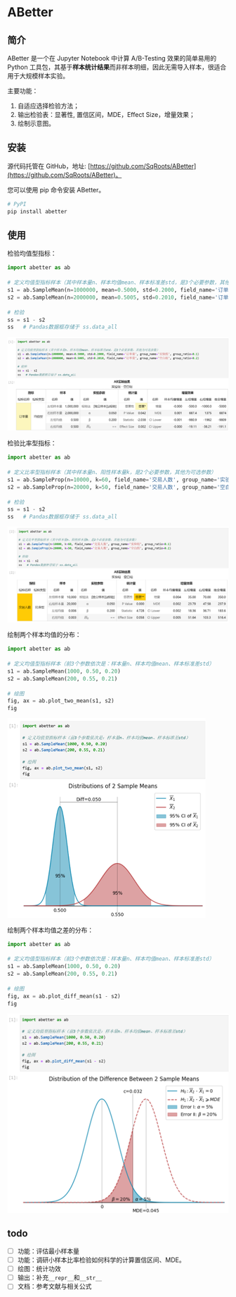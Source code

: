 # ABetter
## 简介

ABetter 是一个在 Jupyter Notebook 中计算 A/B-Testing 效果的简单易用的 Python 工具包，其基于**样本统计结果**而非样本明细，因此无需导入样本，很适合用于大规模样本实验。

主要功能：

1. 自适应选择检验方法；
2. 输出检验表：显著性, 置信区间，MDE，Effect Size，增量效果；
3. 绘制示意图。

## 安装

源代码托管在 GitHub，地址: [https://github.com/SqRoots/ABetter](https://github.com/SqRoots/ABetter)。

您可以使用 pip 命令安装 ABetter。

```bash
# PyPI
pip install abetter
```

## 使用

检验均值型指标：

```python
import abetter as ab

# 定义均值型指标样本（其中样本量n、样本均值mean、样本标准差std，是3个必要参数，其他为可选参数）
s1 = ab.SampleMean(n=1000000, mean=0.5000, std=0.2000, field_name='订单量', group_name='实验组', group_ratio=0.1, report_title="AB实验结果")
s2 = ab.SampleMean(n=2000000, mean=0.5005, std=0.2010, field_name='订单量', group_name='空白组', group_ratio=0.2)

# 检验
ss = s1 - s2
ss   # Pandas数据框存储于 ss.data_all
```

<img src="./img/image-20250621105540539.png" alt="image-20250621105540539" style="zoom:50%;" />

检验比率型指标：

```python
import abetter as ab

# 定义比率型指标样本（其中样本量n、阳性样本量k，是2个必要参数，其他为可选参数）
s1 = ab.SampleProp(n=10000, k=60, field_name='交易人数', group_name='实验组', group_ratio=0.1, report_title="AB实验结果")
s2 = ab.SampleProp(n=20000, k=50, field_name='交易人数', group_name='空白组', group_ratio=0.2)

# 检验
ss = s1 - s2
ss   # Pandas数据框存储于 ss.data_all
```

<img src="./img/image-20250621105640703.png" alt="image-20250621105640703" style="zoom:50%;" />

绘制两个样本均值的分布：

```python
import abetter as ab

# 定义均值型指标样本（前3个参数依次是：样本量n、样本均值mean、样本标准差std）
s1 = ab.SampleMean(1000, 0.50, 0.20)
s2 = ab.SampleMean(200, 0.55, 0.21)

# 绘图
fig, ax = ab.plot_two_mean(s1, s2)
fig
```

<img src="./img/image-20250621110055582.png" alt="image-20250621110055582" style="zoom:50%;" />

绘制两个样本均值之差的分布：

```python
import abetter as ab

# 定义均值型指标样本（前3个参数依次是：样本量n、样本均值mean、样本标准差std）
s1 = ab.SampleMean(1000, 0.50, 0.20)
s2 = ab.SampleMean(200, 0.55, 0.21)

# 绘图
fig, ax = ab.plot_diff_mean(s1 - s2)
fig
```

<img src="./img/image-20250621110204152.png" alt="image-20250621110204152" style="zoom:50%;" />

## todo

- [ ] 功能：评估最小样本量
- [ ] 功能：调研小样本比率检验如何科学的计算置信区间、MDE。
- [ ] 绘图：统计功效
- [ ] 输出：补充`__repr__`和`__str__`
- [ ] 文档：参考文献与相关公式

